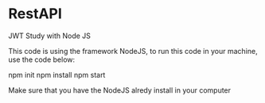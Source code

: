 # RestAPI
JWT Study with Node JS

This code is using the framework NodeJS, to run this code in your machine, use the code below:

npm init
npm install
npm start

Make sure that you have the NodeJS alredy install in your computer